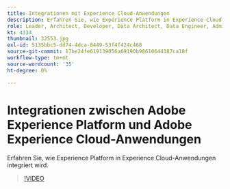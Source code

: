 ```yaml
---
title: Integrationen mit Experience Cloud-Anwendungen
description: Erfahren Sie, wie Experience Platform in Experience Cloud-Anwendungen integriert wird.
role: Leader, Architect, Developer, Data Architect, Data Engineer, Admin, User
kt: 4334
thumbnail: 32553.jpg
exl-id: 5135bbc5-dd74-4dca-8449-53f4f424c468
source-git-commit: 17be24fe619139056a69190b98610644387ca18f
workflow-type: tm+mt
source-wordcount: '35'
ht-degree: 0%

---
```


# Integrationen zwischen Adobe Experience Platform und Adobe Experience Cloud-Anwendungen

Erfahren Sie, wie Experience Platform in Experience Cloud-Anwendungen integriert wird.

>[!VIDEO](https://video.tv.adobe.com/v/32553?quality=12&learn=on)


